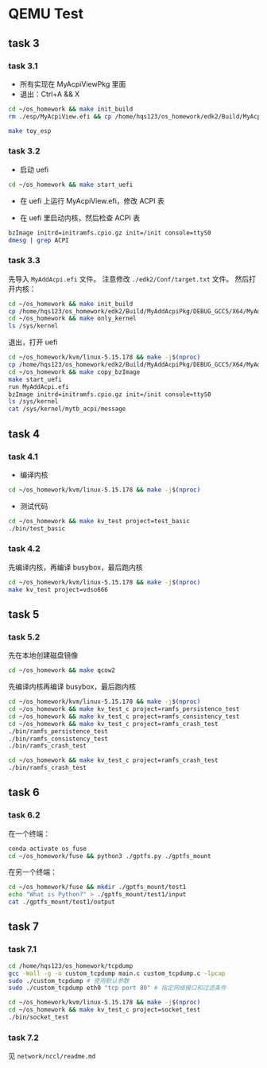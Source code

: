# QEMU Test

## task 3

### task 3.1

- 所有实现在 MyAcpiViewPkg 里面
- 退出：Ctrl+A && X

```bash
cd ~/os_homework && make init_build 
rm ./esp/MyAcpiView.efi && cp /home/hqs123/os_homework/edk2/Build/MyAcpiViewPkg/DEBUG_GCC5/X64/MyAcpiView.efi ./esp
```

```bash
make toy_esp
```

### task 3.2

- 启动 uefi

```bash
cd ~/os_homework && make start_uefi
```

- 在 uefi 上运行 MyAcpiView.efi，修改 ACPI 表

- 在 uefi 里启动内核，然后检查 ACPI 表

```bash
bzImage initrd=initramfs.cpio.gz init=/init console=ttyS0
dmesg | grep ACPI
```

### task 3.3

先导入 `MyAddAcpi.efi` 文件。
注意修改 `./edk2/Conf/target.txt` 文件。
然后打开内核：

```bash
cd ~/os_homework && make init_build 
cp /home/hqs123/os_homework/edk2/Build/MyAddAcpiPkg/DEBUG_GCC5/X64/MyAddAcpi.efi ./esp
cd ~/os_homework && make only_kernel
ls /sys/kernel
```

退出，打开 uefi

```bash
cd ~/os_homework/kvm/linux-5.15.178 && make -j$(nproc) 
cp /home/hqs123/os_homework/edk2/Build/MyAddAcpiPkg/DEBUG_GCC5/X64/MyAddAcpi.efi ./uefi
cd ~/os_homework && make copy_bzImage
make start_uefi
run MyAddAcpi.efi
bzImage initrd=initramfs.cpio.gz init=/init console=ttyS0
ls /sys/kernel
cat /sys/kernel/mytb_acpi/message
```

## task 4

### task 4.1

- 编译内核

```bash
cd ~/os_homework/kvm/linux-5.15.178 && make -j$(nproc) 
```

- 测试代码

```bash
cd ~/os_homework && make kv_test project=test_basic
./bin/test_basic
```

### task 4.2

先编译内核，再编译 busybox，最后跑内核

```bash
cd ~/os_homework/kvm/linux-5.15.178 && make -j$(nproc) 
make kv_test project=vdso666
```

## task 5

### task 5.2

先在本地创建磁盘镜像

```bash
cd ~/os_homework && make qcow2
```

先编译内核再编译 busybox，最后跑内核

```bash
cd ~/os_homework/kvm/linux-5.15.178 && make -j$(nproc) 
cd ~/os_homework && make kv_test_c project=ramfs_persistence_test
cd ~/os_homework && make kv_test_c project=ramfs_consistency_test
cd ~/os_homework && make kv_test_c project=ramfs_crash_test
./bin/ramfs_persistence_test
./bin/ramfs_consistency_test
./bin/ramfs_crash_test
```

```bash
cd ~/os_homework && make kv_test_c project=ramfs_crash_test
./bin/ramfs_crash_test
```

## task 6

### task 6.2

在一个终端：

```bash
conda activate os_fuse
cd ~/os_homework/fuse && python3 ./gptfs.py ./gptfs_mount
```

在另一个终端：

```bash
cd ~/os_homework/fuse && mkdir ./gptfs_mount/test1
echo "What is Python?" > ./gptfs_mount/test1/input 
cat ./gptfs_mount/test1/output
```

## task 7

### task 7.1 

```bash
cd /home/hqs123/os_homework/tcpdump
gcc -Wall -g -o custom_tcpdump main.c custom_tcpdump.c -lpcap
sudo ./custom_tcpdump # 使用默认参数
sudo ./custom_tcpdump eth0 "tcp port 80" # 指定网络接口和过滤条件
```

```bash
cd ~/os_homework/kvm/linux-5.15.178 && make -j$(nproc) 
cd ~/os_homework && make kv_test_c project=socket_test
./bin/socket_test
```

### task 7.2

见 `network/nccl/readme.md`
